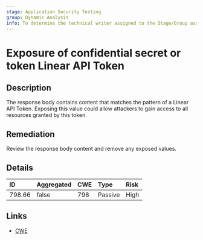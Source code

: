 ```yaml
---
stage: Application Security Testing
group: Dynamic Analysis
info: To determine the technical writer assigned to the Stage/Group associated with this page, see https://handbook.gitlab.com/handbook/product/ux/technical-writing/#assignments
---
```


# Exposure of confidential secret or token Linear API Token

## Description

The response body contains content that matches the pattern of a Linear API Token.
Exposing this value could allow attackers to gain access to all resources granted by this token.

## Remediation

Review the response body content and remove any exposed values.

## Details

| ID | Aggregated | CWE | Type | Risk |
|:---|:--------|:--------|:--------|:--------|
| 798.66 | false | 798 | Passive | High |

## Links

- [CWE](https://cwe.mitre.org/data/definitions/798.html)

